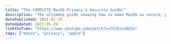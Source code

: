 ```yaml
---
title: "The COMPLETE MacOS Privacy & Security Guide!"
description: "The ultimate guide showing how to make MacOS as secure, private, and anonymous as we can make it. This video covers hardening MacOS, security, privacy, anonymity, passwords, authentication, VPNs, biometrics, search engines, browsers, Tor, 2FA, virtual machines, Linux, communication and more to reclaim your privacy and data today! Say goodbye to Apple!"
datePublished: 2021-05-28
dateUpdated: 2021-05-28
linkYouTube: "https://www.youtube.com/watch?v=lFx5icuE6Io"
tags: ["macos", "privacy", "apple"]
---
```

